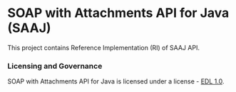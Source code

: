 # SOAP with Attachments API for Java (SAAJ)

This project contains Reference Implementation (RI) of SAAJ API.

### Licensing and Governance

SOAP with Attachments API for Java is licensed under a license - [EDL 1.0](LICENSE.md).

